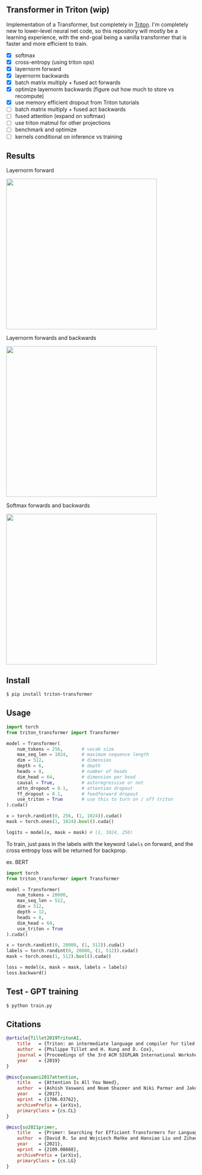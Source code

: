 ## Transformer in Triton (wip)

Implementation of a Transformer, but completely in <a href="https://triton-lang.org/">Triton</a>. I'm completely new to lower-level neural net code, so this repository will mostly be a learning experience, with the end-goal being a vanilla transformer that is faster and more efficient to train.

- [x] softmax
- [x] cross-entropy (using triton ops)
- [x] layernorm forward
- [x] layernorm backwards
- [x] batch matrix multiply + fused act forwards
- [x] optimize layernorm backwards (figure out how much to store vs recompute)
- [x] use memory efficient dropout from Triton tutorials
- [ ] batch matrix multiply + fused act backwards
- [ ] fused attention (expand on softmax)
- [ ] use triton matmul for other projections
- [ ] benchmark and optimize
- [ ] kernels conditional on inference vs training

## Results

Layernorm forward

<img src="./images/layernorm.png" width="400px"></img>

Layernorm forwards and backwards

<img src="./images/layernorm-forward-backward.png" width="400px"></img>

Softmax forwards and backwards

<img src="./images/softmax.png" width="400px"></img>

## Install

```bash
$ pip install triton-transformer
```

## Usage

```python
import torch
from triton_transformer import Transformer

model = Transformer(
    num_tokens = 256,       # vocab size
    max_seq_len = 1024,     # maximum sequence length
    dim = 512,              # dimension
    depth = 6,              # depth
    heads = 8,              # number of heads
    dim_head = 64,          # dimension per head
    causal = True,          # autoregressive or not
    attn_dropout = 0.1,     # attention dropout
    ff_dropout = 0.1,       # feedforward dropout
    use_triton = True       # use this to turn on / off triton
).cuda()

x = torch.randint(0, 256, (1, 1024)).cuda()
mask = torch.ones(1, 1024).bool().cuda()

logits = model(x, mask = mask) # (1, 1024, 256)
```

To train, just pass in the labels with the keyword `labels` on forward, and the cross entropy loss will be returned for backprop.

ex. BERT

```python
import torch
from triton_transformer import Transformer

model = Transformer(
    num_tokens = 20000,
    max_seq_len = 512,
    dim = 512,
    depth = 12,
    heads = 8,
    dim_head = 64,
    use_triton = True
).cuda()

x = torch.randint(0, 20000, (1, 512)).cuda()
labels = torch.randint(0, 20000, (1, 512)).cuda()
mask = torch.ones(1, 512).bool().cuda()

loss = model(x, mask = mask, labels = labels)
loss.backward()
```

## Test - GPT training

```bash
$ python train.py
```

## Citations

```bibtex
@article{Tillet2019TritonAI,
    title   = {Triton: an intermediate language and compiler for tiled neural network computations},
    author  = {Philippe Tillet and H. Kung and D. Cox},
    journal = {Proceedings of the 3rd ACM SIGPLAN International Workshop on Machine Learning and Programming Languages},
    year    = {2019}
}
```

```bibtex
@misc{vaswani2017attention,
    title   = {Attention Is All You Need}, 
    author  = {Ashish Vaswani and Noam Shazeer and Niki Parmar and Jakob Uszkoreit and Llion Jones and Aidan N. Gomez and Lukasz Kaiser and Illia Polosukhin},
    year    = {2017},
    eprint  = {1706.03762},
    archivePrefix = {arXiv},
    primaryClass = {cs.CL}
}
```

```bibtex
@misc{so2021primer,
    title   = {Primer: Searching for Efficient Transformers for Language Modeling},
    author  = {David R. So and Wojciech Mańke and Hanxiao Liu and Zihang Dai and Noam Shazeer and Quoc V. Le},
    year    = {2021},
    eprint  = {2109.08668},
    archivePrefix = {arXiv},
    primaryClass = {cs.LG}
}
```
